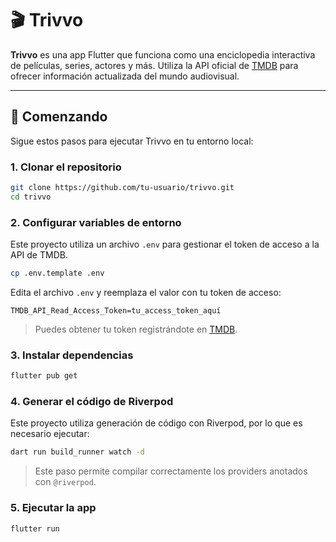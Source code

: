 # 🎬 Trivvo

**Trivvo** es una app Flutter que funciona como una enciclopedia interactiva de películas, series, actores y más. Utiliza la API oficial de [TMDB](https://www.themoviedb.org/) para ofrecer información actualizada del mundo audiovisual.

---

## 🚀 Comenzando

Sigue estos pasos para ejecutar Trivvo en tu entorno local:

### 1. Clonar el repositorio

```bash
git clone https://github.com/tu-usuario/trivvo.git
cd trivvo
```

### 2. Configurar variables de entorno

Este proyecto utiliza un archivo `.env` para gestionar el token de acceso a la API de TMDB.

```bash
cp .env.template .env
```

Edita el archivo `.env` y reemplaza el valor con tu token de acceso:

```env
TMDB_API_Read_Access_Token=tu_access_token_aquí
```

> Puedes obtener tu token registrándote en [TMDB](https://www.themoviedb.org/settings/api).

### 3. Instalar dependencias

```bash
flutter pub get
```

### 4. Generar el código de Riverpod

Este proyecto utiliza generación de código con Riverpod, por lo que es necesario ejecutar:

```bash
dart run build_runner watch -d
```

> Este paso permite compilar correctamente los providers anotados con `@riverpod`.

### 5. Ejecutar la app

```bash
flutter run
```
